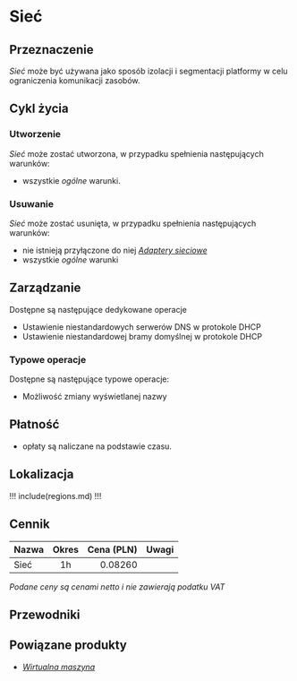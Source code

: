 # Sieć

## Przeznaczenie

*Sieć* może być używana jako sposób izolacji i segmentacji platformy w celu ograniczenia komunikacji zasobów.

## Cykl życia

### Utworzenie

*Sieć* może zostać utworzona, w przypadku spełnienia następujących warunków:

 * wszystkie *ogólne* warunki.

### Usuwanie

*Sieć* może zostać usunięta, w przypadku spełnienia następujących warunków:

 * nie istnieją przyłączone do niej *[Adaptery sieciowe](/resource/networking/network-adapter.md)*
 * wszystkie *ogólne* warunki

## Zarządzanie

Dostępne są następujące dedykowane operacje

* Ustawienie niestandardowych serwerów DNS w protokole DHCP
* Ustawienie niestandardowej bramy domyślnej w protokole DHCP

### Typowe operacje

Dostępne są następujące typowe operacje:

* Możliwość zmiany wyświetlanej nazwy

## Płatność

 * opłaty są naliczane na podstawie czasu.

## Lokalizacja

!!! include(regions.md) !!!

## Cennik

Nazwa              | Okres  | Cena (PLN) | Uwagi
------------------ | :----: | ---------: | :----:
Sieć               |   1h   |    0.08260 | 

*Podane ceny są cenami netto i nie zawierają podatku VAT*

## Przewodniki

<PageList path_re="guide/networking/network/"/>

## Powiązane produkty

 * *[Wirtualna maszyna]()*
